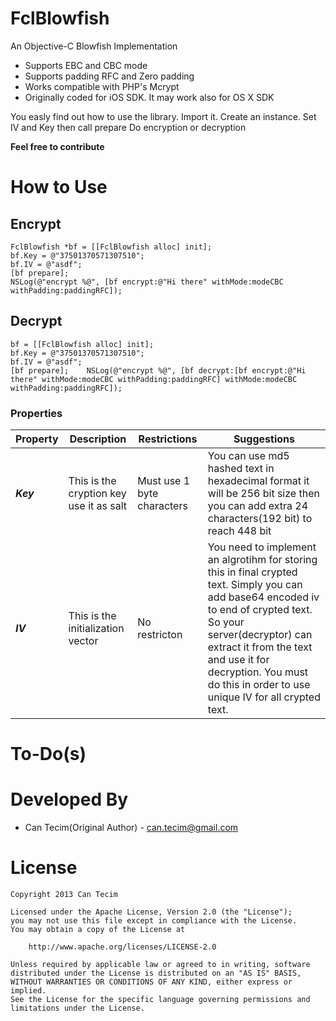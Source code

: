 FclBlowfish
===========

An Objective-C Blowfish Implementation


  * Supports EBC and CBC mode
  * Supports padding RFC and Zero padding
  * Works compatible with PHP's Mcrypt
  * Originally coded for iOS SDK. It may work also for OS X SDK

You easly find out how to use the library.
Import it.
Create an instance.
Set IV and Key then call prepare
Do encryption or decryption

  **Feel free to contribute**

# How to Use
## Encrypt
```objc
FclBlowfish *bf = [[FclBlowfish alloc] init];
bf.Key = @"37501370571307510";
bf.IV = @"asdf";
[bf prepare];
NSLog(@"encrypt %@", [bf encrypt:@"Hi there" withMode:modeCBC withPadding:paddingRFC]);
```
## Decrypt
```objc
bf = [[FclBlowfish alloc] init];
bf.Key = @"37501370571307510";
bf.IV = @"asdf";
[bf prepare];    NSLog(@"encrypt %@", [bf decrypt:[bf encrypt:@"Hi there" withMode:modeCBC withPadding:paddingRFC] withMode:modeCBC withPadding:paddingRFC]);
```
### Properties
Property | Description | Restrictions | Suggestions
-------- | ----------- | ------------ | -----------
***Key*** | This is the cryption key use it as salt | Must use 1 byte characters | You can use md5 hashed text in hexadecimal format it will be 256 bit size then you can add extra 24 characters(192 bit) to reach 448 bit
***IV*** | This is the initialization vector | No restricton | You need to implement an algrotihm for storing this in final crypted text. Simply you can add base64 encoded iv to end of crypted text. So your server(decryptor) can extract it from the text and use it for decryption. You must do this in order to use unique IV for all crypted text.

# To-Do(s)

# Developed By

  * Can Tecim(Original Author) - <can.tecim@gmail.com>
  
# License

    Copyright 2013 Can Tecim
    
    Licensed under the Apache License, Version 2.0 (the "License");
    you may not use this file except in compliance with the License.
    You may obtain a copy of the License at
    
        http://www.apache.org/licenses/LICENSE-2.0
    
    Unless required by applicable law or agreed to in writing, software
    distributed under the License is distributed on an "AS IS" BASIS,
    WITHOUT WARRANTIES OR CONDITIONS OF ANY KIND, either express or implied.
    See the License for the specific language governing permissions and
    limitations under the License.
